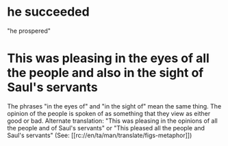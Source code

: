 # he succeeded

"he prospered"

# This was pleasing in the eyes of all the people and also in the sight of Saul's servants

The phrases "in the eyes of" and "in the sight of" mean the same thing. The opinion of the people is spoken of as something that they view as either good or bad. Alternate translation: "This was pleasing in the opinions of all the people and of Saul's servants" or "This pleased all the people and Saul's servants" (See: [[rc://en/ta/man/translate/figs-metaphor]])

